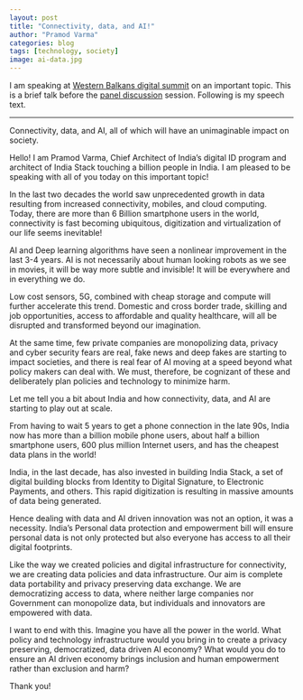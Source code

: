 ```yaml
---
layout: post
title: "Connectivity, data, and AI!"
author: "Pramod Varma"
categories: blog
tags: [technology, society]
image: ai-data.jpg
---
```


I am speaking at [Western Balkans digital summit](https://event.digitalsummitwb2021.com/event/digital-summit-western-balkans) on an important topic. This is a brief talk before the [panel discussion](https://event.digitalsummitwb2021.com/event/digital-summit-western-balkans/planning/UGxhbm5pbmdfNjU1NTU2) session. Following is my speech text.

***

Connectivity, data, and AI, all of which will have an unimaginable impact on society.

Hello! I am Pramod Varma, Chief Architect of India’s digital ID program and architect of India Stack touching a billion people in India. I am pleased to be speaking with all of you today on this important topic!

In the last two decades the world saw unprecedented growth in data resulting from increased connectivity, mobiles, and cloud computing. Today, there are more than 6 Billion smartphone users in the world, connectivity is fast becoming ubiquitous, digitization and virtualization of our life seems inevitable! 

AI and Deep learning algorithms have seen a nonlinear improvement in the last 3-4 years. AI is not necessarily about human looking robots as we see in movies, it will be way more subtle and invisible! It will be everywhere and in everything we do. 

Low cost sensors, 5G, combined with cheap storage and compute will further accelerate this trend. Domestic and cross border trade, skilling and job opportunities, access to affordable and quality healthcare, will all be disrupted and transformed beyond our imagination.

At the same time, few private companies are monopolizing data, privacy and cyber security fears are real, fake news and deep fakes are starting to impact societies, and there is real fear of AI moving at a speed beyond what policy makers can deal with. We must, therefore, be cognizant of these and deliberately plan policies and technology to minimize harm.

Let me tell you a bit about India and how connectivity, data, and AI are starting to play out at scale. 

From having to wait 5 years to get a phone connection in the late 90s, India now has more than a billion mobile phone users, about half a billion smartphone users, 600 plus million Internet users, and has the cheapest data plans in the world! 

India, in the last decade, has also invested in building India Stack, a set of digital building blocks from Identity to Digital Signature, to Electronic Payments, and others. This rapid digitization is resulting in massive amounts of data being generated. 

Hence dealing with data and AI driven innovation was not an option, it was a necessity. India’s Personal data protection and empowerment bill will ensure personal data is not only protected but also everyone has access to all their digital footprints. 

Like the way we created policies and digital infrastructure for connectivity, we are creating data policies and data infrastructure. Our aim is complete data portability and privacy preserving data exchange. We are democratizing access to data, where neither large companies nor Government can monopolize data, but individuals and innovators are empowered with data.

I want to end with this. Imagine you have all the power in the world. What policy and technology infrastructure would you bring in to create a privacy preserving, democratized, data driven AI economy? What would you do to ensure an AI driven economy brings inclusion and human empowerment rather than exclusion and harm?

Thank you! 
